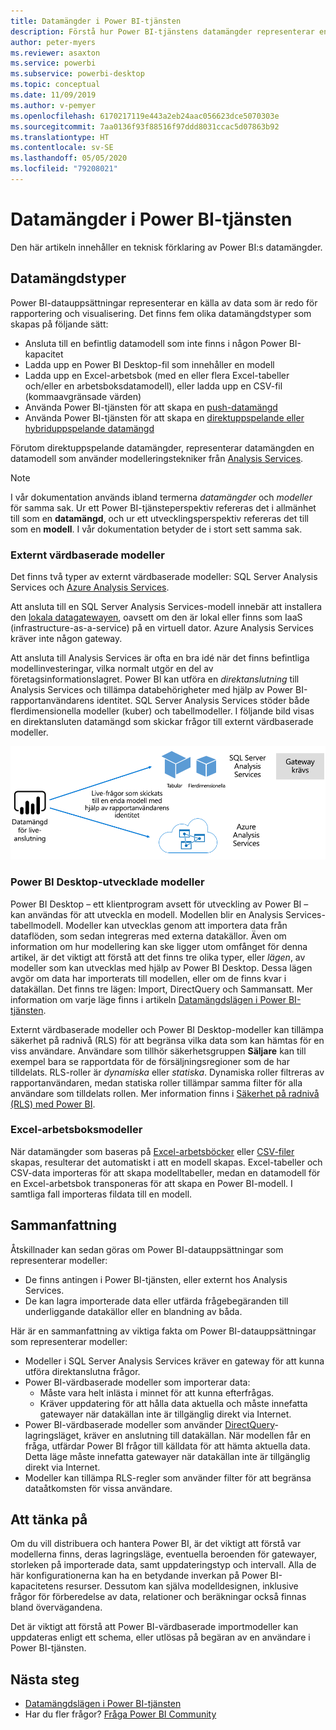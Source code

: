 ```yaml
---
title: Datamängder i Power BI-tjänsten
description: Förstå hur Power BI-tjänstens datamängder representerar en källa med data som är redo för rapportering och visualisering.
author: peter-myers
ms.reviewer: asaxton
ms.service: powerbi
ms.subservice: powerbi-desktop
ms.topic: conceptual
ms.date: 11/09/2019
ms.author: v-pemyer
ms.openlocfilehash: 6170217119e443a2eb24aac056623dce5070303e
ms.sourcegitcommit: 7aa0136f93f88516f97ddd8031ccac5d07863b92
ms.translationtype: HT
ms.contentlocale: sv-SE
ms.lasthandoff: 05/05/2020
ms.locfileid: "79208021"
---
```

# <a name="datasets-in-the-power-bi-service"></a>Datamängder i Power BI-tjänsten

Den här artikeln innehåller en teknisk förklaring av Power BI:s datamängder.

## <a name="dataset-types"></a>Datamängdstyper

Power BI-datauppsättningar representerar en källa av data som är redo för rapportering och visualisering. Det finns fem olika datamängdstyper som skapas på följande sätt:

- Ansluta till en befintlig datamodell som inte finns i någon Power BI-kapacitet
- Ladda upp en Power BI Desktop-fil som innehåller en modell
- Ladda upp en Excel-arbetsbok (med en eller flera Excel-tabeller och/eller en arbetsboksdatamodell), eller ladda upp en CSV-fil (kommaavgränsade värden)
- Använda Power BI-tjänsten för att skapa en [push-datamängd](developer/automation/walkthrough-push-data.md)
- Använda Power BI-tjänsten för att skapa en [direktuppspelande eller hybriduppspelande datamängd](service-real-time-streaming.md)

Förutom direktuppspelande datamängder, representerar datamängden en datamodell som använder modelleringstekniker från [Analysis Services](/analysis-services/analysis-services-overview).

> [!NOTE]
> I vår dokumentation används ibland termerna _datamängder_ och _modeller_ för samma sak. Ur ett Power BI-tjänsteperspektiv refereras det i allmänhet till som en **datamängd**, och ur ett utvecklingsperspektiv refereras det till som en **modell**. I vår dokumentation betyder de i stort sett samma sak.

### <a name="external-hosted-models"></a>Externt värdbaserade modeller

Det finns två typer av externt värdbaserade modeller: SQL Server Analysis Services och [Azure Analysis Services](/azure/analysis-services/analysis-services-overview).

Att ansluta till en SQL Server Analysis Services-modell innebär att installera den [lokala datagatewayen](service-gateway-onprem.md), oavsett om den är lokal eller finns som IaaS (infrastructure-as-a-service) på en virtuell dator. Azure Analysis Services kräver inte någon gateway.

Att ansluta till Analysis Services är ofta en bra idé när det finns befintliga modellinvesteringar, vilka normalt utgör en del av företagsinformationslagret. Power BI kan utföra en _direktanslutning_ till Analysis Services och tillämpa databehörigheter med hjälp av Power BI-rapportanvändarens identitet. SQL Server Analysis Services stöder både flerdimensionella modeller (kuber) och tabellmodeller. I följande bild visas en direktansluten datamängd som skickar frågor till externt värdbaserade modeller.

![En direktansluten datamängd skickar frågor till en externt värdbaserad modell](media/service-datasets-understand/live-connection-dataset.png)

### <a name="power-bi-desktop-developed-models"></a>Power BI Desktop-utvecklade modeller

Power BI Desktop – ett klientprogram avsett för utveckling av Power BI – kan användas för att utveckla en modell. Modellen blir en Analysis Services-tabellmodell. Modeller kan utvecklas genom att importera data från dataflöden, som sedan integreras med externa datakällor. Även om information om hur modellering kan ske ligger utom omfånget för denna artikel, är det viktigt att förstå att det finns tre olika typer, eller _lägen_, av modeller som kan utvecklas med hjälp av Power BI Desktop. Dessa lägen avgör om data har importerats till modellen, eller om de finns kvar i datakällan. Det finns tre lägen: Import, DirectQuery och Sammansatt. Mer information om varje läge finns i artikeln [Datamängdslägen i Power BI-tjänsten](service-dataset-modes-understand.md).

Externt värdbaserade modeller och Power BI Desktop-modeller kan tillämpa säkerhet på radnivå (RLS) för att begränsa vilka data som kan hämtas för en viss användare. Användare som tillhör säkerhetsgruppen **Säljare** kan till exempel bara se rapportdata för de försäljningsregioner som de har tilldelats. RLS-roller är _dynamiska_ eller _statiska_. Dynamiska roller filtreras av rapportanvändaren, medan statiska roller tillämpar samma filter för alla användare som tilldelats rollen. Mer information finns i [Säkerhet på radnivå (RLS) med Power BI](service-admin-rls.md).

### <a name="excel-workbook-models"></a>Excel-arbetsboksmodeller

När datamängder som baseras på [Excel-arbetsböcker](service-excel-workbook-files.md) eller [CSV-filer](service-comma-separated-value-files.md) skapas, resulterar det automatiskt i att en modell skapas. Excel-tabeller och CSV-data importeras för att skapa modelltabeller, medan en datamodell för en Excel-arbetsbok transponeras för att skapa en Power BI-modell. I samtliga fall importeras fildata till en modell.

## <a name="summary"></a>Sammanfattning

Åtskillnader kan sedan göras om Power BI-datauppsättningar som representerar modeller:

- De finns antingen i Power BI-tjänsten, eller externt hos Analysis Services.
- De kan lagra importerade data eller utfärda frågebegäranden till underliggande datakällor eller en blandning av båda.

Här är en sammanfattning av viktiga fakta om Power BI-datauppsättningar som representerar modeller:

- Modeller i SQL Server Analysis Services kräver en gateway för att kunna utföra direktanslutna frågor.
- Power BI-värdbaserade modeller som importerar data:
  - Måste vara helt inlästa i minnet för att kunna efterfrågas.
  - Kräver uppdatering för att hålla data aktuella och måste innefatta gatewayer när datakällan inte är tillgänglig direkt via Internet.
- Power BI-värdbaserade modeller som använder [DirectQuery](desktop-directquery-about.md)-lagringsläget, kräver en anslutning till datakällan. När modellen får en fråga, utfärdar Power BI frågor till källdata för att hämta aktuella data. Detta läge måste innefatta gatewayer när datakällan inte är tillgänglig direkt via Internet.
- Modeller kan tillämpa RLS-regler som använder filter för att begränsa dataåtkomsten för vissa användare.

## <a name="considerations"></a>Att tänka på

Om du vill distribuera och hantera Power BI, är det viktigt att förstå var modellerna finns, deras lagringsläge, eventuella beroenden för gatewayer, storleken på importerade data, samt uppdateringstyp och intervall. Alla de här konfigurationerna kan ha en betydande inverkan på Power BI-kapacitetens resurser. Dessutom kan själva modelldesignen, inklusive frågor för förberedelse av data, relationer och beräkningar också finnas bland övervägandena.

Det är viktigt att förstå att Power BI-värdbaserade importmodeller kan uppdateras enligt ett schema, eller utlösas på begäran av en användare i Power BI-tjänsten.

## <a name="next-steps"></a>Nästa steg

- [Datamängdslägen i Power BI-tjänsten](service-dataset-modes-understand.md)
- Har du fler frågor? [Fråga Power BI Community](https://community.powerbi.com/)
